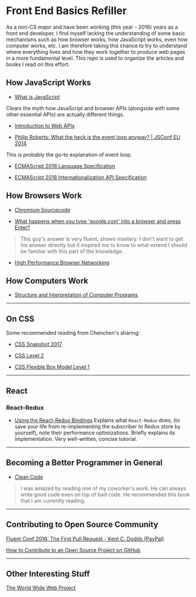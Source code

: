 # Front End Basics Refiller
As a non-CS major and have been working (this year - 2016) years as a front end developer, I find myself lacking the understanding of some basic mechanisms such as how browser works, how JavaScript works, even how computer works, etc. I am therefore taking this chance to try to understand where everything lives and how they work together to produce web pages in a more fundamental level. This repo is used to organize the articles and books I read on this effort.

## How JavaScript Works

- [What is JavaScript](https://developer.mozilla.org/en-US/docs/Learn/JavaScript/First_steps/What_is_JavaScript)

Clears the myth how JavaScript and browser APIs (alongside with some other essential APIs) are actually different things.

- [Introduction to Web APIs](https://developer.mozilla.org/en-US/docs/Learn/JavaScript/Client-side_web_APIs/Introduction)

- [Philip Roberts: What the heck is the event loop anyway? | JSConf EU 2014](https://www.youtube.com/watch?v=8aGhZQkoFbQ)

This is probably the go-to explanation of event loop.

- [ECMAScript 2018 Language Specification](https://tc39.github.io/ecma262/)

- [ECMAScript 2018 Internationalization API Specification](https://github.com/tc39/ecma402/)

## How Browsers Work

- [Chromium Sourcecode](https://github.com/chromium/chromium)

- [What happens when you type 'google.com' into a browser and press Enter?](https://dev.to/antonfrattaroli/what-happens-when-you-type-googlecom-into-a-browser-and-press-enter-39g8?utm_source=wanqu.co)

> This guy's answer is very fluent, shows mastery. I don't want to get his answer directly but it inspired me to know to what extend I should be familiar with this part of the knowledge.

- [High Performance Browser Networking](https://hpbn.co/)

## How Computers Work

- [Structure and Interpretation of Computer Programs](https://mitpress.mit.edu/sicp/full-text/book/book.html)

---

## On CSS

Some recommended reading from Chenchen's sharing: 

- [CSS Snapshot 2017](https://www.w3.org/TR/css-2017/) 

- [CSS Level 2](https://www.w3.org/TR/CSS2/)

- [CSS Flexible Box Model Level 1](https://www.w3.org/TR/css-flexbox-1/)

---

## React

### React-Redux

- [Using the React-Redux Bindings](https://blog.isquaredsoftware.com/presentations/workshops/redux-fundamentals/react-redux.html)
  Explains what `React-Redux` does, (to save your life from re-implementing the subscriber to Redux store by yourself), note their performance optimizations. Briefly explains its implementation. Very well-written, concise tutorial.

---

## Becoming a Better Programmer in General

- [Clean Code](https://www.goodreads.com/book/show/3735293-clean-code?from_search=true) 

> I was amazed by reading one of my coworker's work. He can always write good code even on top of bad code. He recommended this book that I am currently reading.

---

## Contributing to Open Source Community

[Fluent Conf 2016: The First Pull Request - Kent C. Dodds (PayPal)](https://www.youtube.com/watch?v=HjgZQeMrw6c)

[How to Contribute to an Open Source Project on GitHub](https://egghead.io/courses/how-to-contribute-to-an-open-source-project-on-github)

---
## Other Interesting Stuff

[The World Wide Web Project](http://info.cern.ch/hypertext/WWW/TheProject.html)
